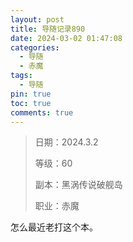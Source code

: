 ```yaml
---
layout: post
title: 导随记录890
date: 2024-03-02 01:47:08
categories:
  - 导随
  - 赤魔
tags:
  - 导随
pin: true
toc: true
comments: true
---
```

> 日期：2024.3.2
>
> 等级：60
>
> 副本：黑涡传说破舰岛
>
> 职业：赤魔

怎么最近老打这个本。